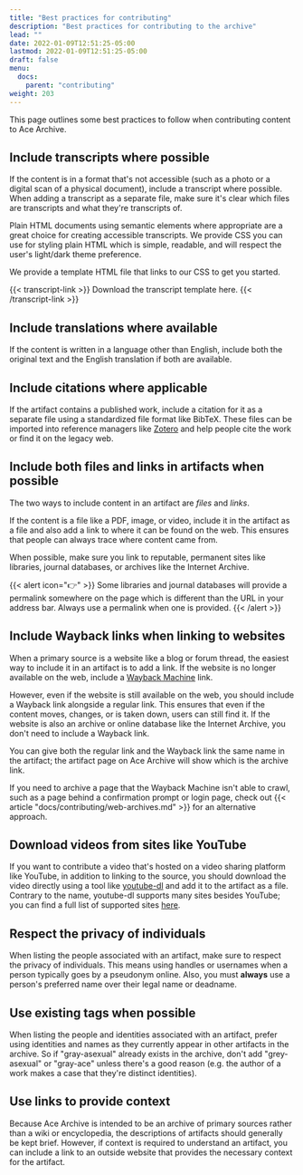 ```yaml
---
title: "Best practices for contributing"
description: "Best practices for contributing to the archive"
lead: ""
date: 2022-01-09T12:51:25-05:00
lastmod: 2022-01-09T12:51:25-05:00
draft: false
menu:
  docs:
    parent: "contributing"
weight: 203
---
```


This page outlines some best practices to follow when contributing content to
Ace Archive.

## Include transcripts where possible

If the content is in a format that's not accessible (such as a photo or a
digital scan of a physical document), include a transcript where possible. When
adding a transcript as a separate file, make sure it's clear which files are
transcripts and what they're transcripts of.

Plain HTML documents using semantic elements where appropriate are a great
choice for creating accessible transcripts. We provide CSS you can use for
styling plain HTML which is simple, readable, and will respect the user's
light/dark theme preference.

We provide a template HTML file that links to our CSS to get you started.

{{< transcript-link >}}
Download the transcript template here.
{{< /transcript-link >}}

## Include translations where available

If the content is written in a language other than English, include both the
original text and the English translation if both are available.

## Include citations where applicable

If the artifact contains a published work, include a citation for it as a
separate file using a standardized file format like BibTeX. These
files can be imported into reference managers like
[Zotero](https://www.zotero.org/) and help people cite the work or find it on
the legacy web.

## Include both files and links in artifacts when possible

The two ways to include content in an artifact are *files* and *links*.

If the content is a file like a PDF, image, or video, include it in the
artifact as a file and also add a link to where it can be found on the web.
This ensures that people can always trace where content came from.

When possible, make sure you link to reputable, permanent sites like libraries,
journal databases, or archives like the Internet Archive.

{{< alert icon="👉" >}}
Some libraries and journal databases will provide a permalink somewhere on the
page which is different than the URL in your address bar. Always use a
permalink when one is provided.
{{< /alert >}}

## Include Wayback links when linking to websites

When a primary source is a website like a blog or forum thread, the easiest way
to include it in an artifact is to add a link. If the website is no longer
available on the web, include a [Wayback Machine](https://web.archive.org/)
link.

However, even if the website is still available on the web, you should
include a Wayback link alongside a regular link. This ensures that even if the
content moves, changes, or is taken down, users can still find it. If the
website is also an archive or online database like the Internet Archive, you
don't need to include a Wayback link.

You can give both the regular link and the Wayback link the same name in the
artifact; the artifact page on Ace Archive will show which is the archive link.

If you need to archive a page that the Wayback Machine isn't able to crawl,
such as a page behind a confirmation prompt or login page, check out {{<
article "docs/contributing/web-archives.md" >}} for an alternative approach.

## Download videos from sites like YouTube

If you want to contribute a video that's hosted on a video sharing platform
like YouTube, in addition to linking to the source, you should download the
video directly using a tool like
[youtube-dl](https://ytdl-org.github.io/youtube-dl/) and add it to the artifact
as a file. Contrary to the name, youtube-dl supports many sites besides
YouTube; you can find a full list of supported sites
[here](https://github.com/ytdl-org/youtube-dl/blob/master/docs/supportedsites.md).

## Respect the privacy of individuals

When listing the people associated with an artifact, make sure to respect the
privacy of individuals. This means using handles or usernames when a person
typically goes by a pseudonym online. Also, you must **always** use a person's
preferred name over their legal name or deadname.

## Use existing tags when possible

When listing the people and identities associated with an artifact, prefer using
identities and names as they currently appear in other artifacts in the archive.
So if "gray-asexual" already exists in the archive, don't add "grey-asexual"
or "gray-ace" unless there's a good reason (e.g. the author of a work makes a
case that they're distinct identities).

## Use links to provide context

Because Ace Archive is intended to be an archive of primary sources rather than
a wiki or encyclopedia, the descriptions of artifacts should generally be kept
brief. However, if context is required to understand an artifact, you can
include a link to an outside website that provides the necessary context for the
artifact.
